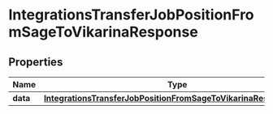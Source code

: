 

# IntegrationsTransferJobPositionFromSageToVikarinaResponse


## Properties

| Name | Type | Description | Notes |
|------------ | ------------- | ------------- | -------------|
|**data** | [**IntegrationsTransferJobPositionFromSageToVikarinaResponseData**](IntegrationsTransferJobPositionFromSageToVikarinaResponseData.md) |  |  [optional] |



